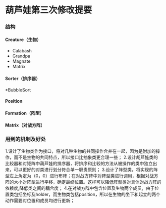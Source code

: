 # 葫芦娃第三次修改提要
### 结构
#### Creature（生物）
-	Calabash
-	Grandpa
-	Magnate
-	Matrix
#### Sorter（排序器）
*BubbleSort
#### Position
#### Formation（阵型）
#### Matrix（对战方阵）
### 用到的机制及好处
1.设计了生物类作为接口，将对几种生物的共同操作合并在一起，因为是附加的操作，而不是生物的共同特点，所以接口比抽象类更合理一些；
2.设计胡芦娃类的比较器和对矩阵中葫芦娃的排序器，将排序和比较的方法从被操作的类中独立出来，可以更好的对类进行划分符合单一职责原则；
3.设计了阵型类，将实现的阵型左上角定为（0，0）进行布阵；在对战方阵中对阵型类进行调用，根据对战方阵的大小对阵型进行平移，确定最终位置。这样可以降低阵型类对具体对战方阵的依赖度,降低类之间的耦合度；
4.在对战方阵中包含位置及生物两个成员，由于位置类包括坐标及holder，而生物类包括position，所以在生物的坐下和起立的两个动作需要对位置和成员均进行更新；
